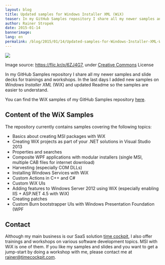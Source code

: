 ```yaml
---
layout: blog
title: Updated samples for Windows Installer XML (WiX)
teaser: In my GitHub Samples repository I share all my newer samples and slide decks for trainings and workshops. In the last days I added new samples on Windows Installer XML (WiX) and updated Readme so the samples are easier to understand.
author: Rainer Stropek
date: 2015-01-14
bannerimage: 
lang: en
permalink: /blog/2015/01/14/Updated-samples-for-Windows-Installer-XML-WiX
---
```


<p xmlns="http://www.w3.org/1999/xhtml">
  <img src="{{site.baseurl}}/content/images/blog/2015/01/3935031234_6cb4e9a42b_b.jpg" />
</p><p class="imageCaption" xmlns="http://www.w3.org/1999/xhtml">Image source: <a href="https://flic.kr/p/6ZJ4G7" target="_blank">https://flic.kr/p/6ZJ4G7</a>, under <a href="https://creativecommons.org/licenses/by/2.0/" target="_blank">Creative Commons</a> License</p><p xmlns="http://www.w3.org/1999/xhtml">In my GitHub Samples repository I share all my newer samples and slide decks for trainings and workshops. In the last days I added new samples on <em>Windows Installer XML</em> (WiX) and updated Readme so the samples are easier to understand.</p><p class="showcase" xmlns="http://www.w3.org/1999/xhtml">You can find the WiX samples of my GitHub Samples repository <a href="https://github.com/rstropek/Samples/tree/master/WiXSamples" target="_blank">here</a>.</p><h2 xmlns="http://www.w3.org/1999/xhtml">Content of the WiX Samples</h2><p xmlns="http://www.w3.org/1999/xhtml">The repository currently contains samples covering the following topics:</p><ul xmlns="http://www.w3.org/1999/xhtml">
  <li>Basics about creating MSI packages with WiX</li>
  <li>Creating WiX projects as part of your .NET solutions in Visual Studio 2013</li>
  <li>Properties and searches</li>
  <li>Composite WPF applications with modular installers (single MSI, multiple CAB files for internet download)</li>
  <li>Harvesting (especially COM DLLs)</li>
  <li>Installing Windows Services with WiX</li>
  <li>Custom Actions in C++ and C#</li>
  <li>Custom WiX UIs</li>
  <li>Adding features to Windows Server 2012 using WiX (especially enabling IIS + ASP.NET 4.5 with WiX)</li>
  <li>Creating patches</li>
  <li>Custom Burn bootstrapper UIs with Windows Presentation Foundation (WPF</li>
</ul><h2 xmlns="http://www.w3.org/1999/xhtml">Contact</h2><p xmlns="http://www.w3.org/1999/xhtml">Although my main business is our SaaS solution <a href="http://www.timecockpit.com" target="_blank">time cockpit</a>, I also offer trainings and workshops on various software development topics. MSI with WiX is one of them. If you like my samples and slides and you want to get a jump-start by doing a workshop with me, please contact me at <a href="mailto:rainer@timecockpit.com">rainer@timecockpit.com</a>.</p>